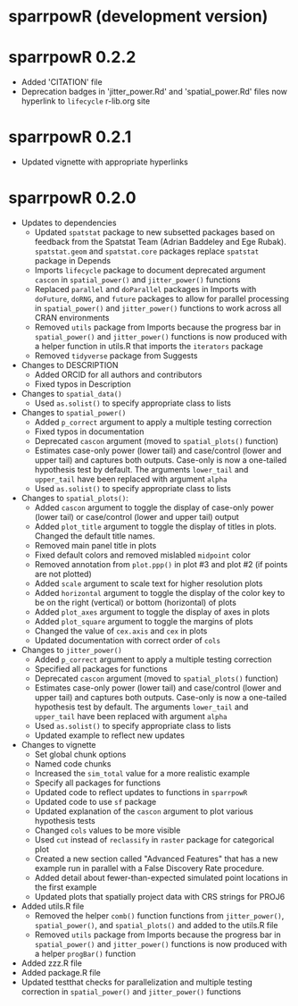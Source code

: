 # sparrpowR (development version)

# sparrpowR 0.2.2
* Added 'CITATION' file
* Deprecation badges in 'jitter_power.Rd' and 'spatial_power.Rd' files now hyperlink to `lifecycle` r-lib.org site

# sparrpowR 0.2.1
* Updated vignette with appropriate hyperlinks

# sparrpowR 0.2.0
* Updates to dependencies
  * Updated `spatstat` package to new subsetted packages based on feedback from the Spatstat Team (Adrian Baddeley and Ege Rubak). `spatstat.geom` and `spatstat.core` packages replace `spatstat` package in Depends
  * Imports `lifecycle` package to document deprecated argument `cascon` in `spatial_power()` and `jitter_power()` functions
  * Replaced `parallel` and `doParallel` packages in Imports with `doFuture`, `doRNG`, and `future` packages to allow for parallel processing in `spatial_power()` and `jitter_power()` functions to work across all CRAN environments
  * Removed `utils` package from Imports because the progress bar in `spatial_power()` and `jitter_power()` functions is now produced with a helper function in utils.R that imports the `iterators` package
  * Removed `tidyverse` package from Suggests
* Changes to DESCRIPTION
  * Added ORCID for all authors and contributors
  * Fixed typos in Description
* Changes to `spatial_data()`
  * Used `as.solist()` to specify appropriate class to lists
* Changes to `spatial_power()`
  * Added `p_correct` argument to apply a multiple testing correction
  * Fixed typos in documentation
  * Deprecated `cascon` argument (moved to `spatial_plots()` function)
  * Estimates case-only power (lower tail) and case/control (lower and upper tail) and captures both outputs. Case-only is now a one-tailed hypothesis test by default. The arguments `lower_tail` and `upper_tail` have been replaced with argument `alpha`
  * Used `as.solist()` to specify appropriate class to lists
* Changes to `spatial_plots()`:
  * Added `cascon` argument to toggle the display of case-only power (lower tail) or case/control (lower and upper tail) output
  * Added `plot_title` argument to toggle the display of titles in plots. Changed the default title names.
  * Removed main panel title in plots
  * Fixed default colors and removed mislabled `midpoint` color
  * Removed annotation from `plot.ppp()` in plot #3 and plot #2 (if points are not plotted)
  * Added `scale` argument to scale text for higher resolution plots
  * Added `horizontal` argument to toggle the display of the color key to be on the right (vertical) or bottom (horizontal) of plots
  * Added `plot_axes` argument to toggle the display of axes in plots
  * Added `plot_square` argument to toggle the margins of plots
  * Changed the value of `cex.axis` and `cex` in plots
  * Updated documentation with correct order of `cols`
* Changes to `jitter_power()`
  * Added `p_correct` argument to apply a multiple testing correction
  * Specified all packages for functions
  * Deprecated `cascon` argument (moved to `spatial_plots()` function)
  * Estimates case-only power (lower tail) and case/control (lower and upper tail) and captures both outputs. Case-only is now a one-tailed hypothesis test by default. The arguments `lower_tail` and `upper_tail` have been replaced with argument `alpha`
  * Used `as.solist()` to specify appropriate class to lists
  * Updated example to reflect new updates
* Changes to vignette
  * Set global chunk options
  * Named code chunks
  * Increased the `sim_total` value for a more realistic example
  * Specify all packages for functions
  * Updated code to reflect updates to functions in `sparrpowR`
  * Updated code to use `sf` package
  * Updated explanation of the `cascon` argument to plot various hypothesis tests
  * Changed `cols` values to be more visible 
  * Used `cut` instead of `reclassify` in `raster` package for categorical plot
  * Created a new section called "Advanced Features" that has a new example run in parallel with a False Discovery Rate procedure. 
  * Added detail about fewer-than-expected simulated point locations in the first example
  * Updated plots that spatially project data with CRS strings for PROJ6
* Added utils.R file
  * Removed the helper `comb()` function functions from `jitter_power()`, `spatial_power()`, and `spatial_plots()` and added to the utils.R file
  * Removed `utils` package from Imports because the progress bar in `spatial_power()` and `jitter_power()` functions is now produced with a helper `progBar()` function
* Added zzz.R file
* Added package.R file
* Updated testthat checks for parallelization and multiple testing correction in `spatial_power()` and `jitter_power()` functions